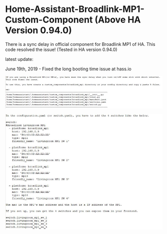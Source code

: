 # Home-Assistant-Broadlink-MP1-Custom-Component (Above HA Version 0.94.0)
There is a sync delay in official component for Broadlink MP1 of HA. This code resolved the issue! (Tested in HA version 0.94.0)

latest update:

June 19th, 2019 - Fixed the long booting time issue at hass.io

![1](./1.JPG)

![2](./2.JPG)
